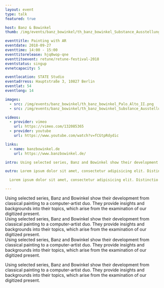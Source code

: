 ```yaml
---
layout: event
type: talk
featured: true

host: Banz & Bowinkel
thumb: /img/events/banz_bowinkel/th_banz_bowinkel_Substance_Ausstellungsansicht_03.png

eventtitle: Painting with AR
eventdate: 2018-09-27
eventtime: 14:00 - 15:00
eventtitorelease: hjq0wop-qne
eventtitoevent: retune/retune-festival-2018
eventstatus: singup
evnetcapacity: 5

eventlocation: STATE Studio
eventadrress: Hauptstraße 3, 10827 Berlin
eventlat: 54
eventlong: 14

images:
  - src: /img/events/banz_bowinkel/th_banz_bowinkel_Palo_Alto_II.png
  - src: /img/events/banz_bowinkel/th_banz_bowinkel_Substance_Ausstellungsansicht_03.png

videos:
  - provider: vimeo
    url: https://vimeo.com/132085365
  - provider: youtube
    url: https://www.youtube.com/watch?v=fCGtpRdydic

links: 
  - name: banzbowinkel.de
    url: https://www.banzbowinkel.de/

intro: Using selected series, Banz and Bowinkel show their development from classical painting to a computer-artist duo. They provide insights and backgrounds into their topics, which arise from the examination of our digitized present.  

outro: Lorem ipsum dolor sit amet, consectetur adipisicing elit. Distinctio quos commodi consequuntur eos, fugiat maiores deleniti laudantium similique, consequatur, vero porro officia pariatur provident. Neque debitis minima ipsum tenetur mollitia.  

  Lorem ipsum dolor sit amet, consectetur adipisicing elit. Distinctio quos commodi consequuntur eos, fugiat maiores deleniti laudantium similique, consequatur, vero porro officia pariatur provident. Neque debitis minima ipsum tenetur mollitia.

---
```


Using selected series, Banz and Bowinkel show their development from classical painting to a computer-artist duo. They provide insights and backgrounds into their topics, which arise from the examination of our digitized present.  
Using selected series, Banz and Bowinkel show their development from classical painting to a computer-artist duo. They provide insights and backgrounds into their topics, which arise from the examination of our digitized present.  
Using selected series, Banz and Bowinkel show their development from classical painting to a computer-artist duo. They provide insights and backgrounds into their topics, which arise from the examination of our digitized present.  

Using selected series, Banz and Bowinkel show their development from classical painting to a computer-artist duo. They provide insights and backgrounds into their topics, which arise from the examination of our digitized present.  
